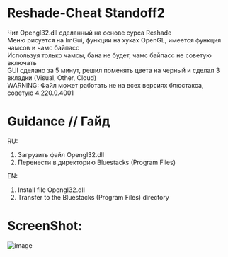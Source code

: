 # Reshade-Cheat Standoff2
Чит Opengl32.dll сделанный на основе сурса Reshade  
Меню рисуется на ImGui, функции на хуках OpenGL, имеется функция чамсов и чамс байпасс  
Используя только чамсы, бана не будет, чамс байпасс не советую включать  
GUI сделано за 5 минут, решил поменять цвета на черный и сделал 3 вкладки (Visual, Other, Cloud)  
WARNING: Файл может работать не на всех версиях блюстакса, советую 4.220.0.4001  
# Guidance // Гайд

RU: 
1. Загрузить файл Opengl32.dll
2. Перенести в директорию Bluestacks (Program Files)

EN:
1. Install file Opengl32.dll
2. Transfer to the Bluestacks (Program Files) directory

# ScreenShot:

![image](https://github.com/user-attachments/assets/54252d45-6747-4170-9112-2d1dbabb7916)




